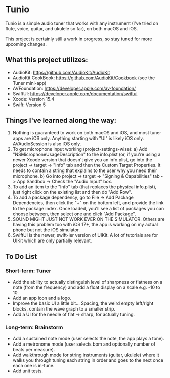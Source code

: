 # Tunio

Tunio is a simple audio tuner that works with any instrument (I've tried on flute, voice, guitar, and ukulele so far), on both macOS and iOS. 

This project is certainly still a work in progress, so stay tuned for more upcoming changes. 

## What this project utilizes:

- AudioKit: https://github.com/AudioKit/AudioKit
- AudioKit CookBook: https://github.com/AudioKit/Cookbook (see the Tuner mini-app)
- AVFoundation: https://developer.apple.com/av-foundation/
- SwiftUI: https://developer.apple.com/documentation/swiftui
- Xcode: Version 15.4
- Swift: Version 5

## Things I've learned along the way:

1. Nothing is guaranteed to work on both macOS and iOS, and most tuner apps are iOS only. Anything starting with "UI" is likely iOS only. AVAudioSession is also iOS only.
2. To get microphone input working (project-settings-wise): a) Add "NSMicrophoneUsageDescription" to the info.plist (or, if you're using a newer Xcode version that doesn't give you an info.plist, go into the project -> target -> "Info" tab and then the Custom Target Properties. It needs to contain a string that explains to the user why you need their microphone. b) Go into project -> target -> "Signing & Capabilities" tab -> App Sandbox -> Check the "Audio Input" box.
3. To add an item to the "Info" tab (that replaces the physical info.plist), just right click on the existing list and then do "Add Row".
4. To add a package dependency, go to File -> Add Package Dependencies, then click the "+" on the bottom left, and provide the link to the package index. Once loaded, you'll see a list of packages you can choose between, then select one and click "Add Package".
5. SOUND MIGHT JUST NOT WORK EVER ON THE SIMULATOR. Others are having this problem too with iOS 17+, the app is working on my actual phone but not the iOS simulator.
6. SwiftUI is the newer, swift-ier version of UIKit. A lot of tutorials are for UIKit which are only partially relevant.

## To Do List

### Short-term: Tuner
- Add the ability to actually distinguish level of sharpness or flatness on a note (from the frequency) and add a float display on a scale e.g. -10 to 10.
- Add an app icon and a logo.
- Improve the basic UI a little bit... Spacing, the weird empty left/right blocks, contain the wave graph to a smaller strip.
- Add a UI for the needle of flat -> sharp, for actually tuning. 

### Long-term: Brainstorm
- Add a sustained note mode (user selects the note, the app plays a tone).
- Add a metronome mode (user selects bpm and optionally number of beats per measure).
- Add walkthrough mode for string instruments (guitar, ukulele) where it walks you through tuning each string in order and goes to the next once each one is in-tune.
- Add unit tests.
